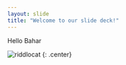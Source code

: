```yaml
---
layout: slide
title: "Welcome to our slide deck!"
---
```


Hello Bahar

![riddlocat](https://octodex.github.com/images/riddlocat.png)
{: .center}
